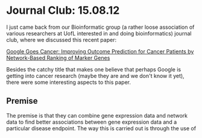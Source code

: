 # Journal Club: 15.08.12

I just came back from our Bioinformatic group (a rather loose association of various
researchers at UofL interested in and doing bioinformatics) journal club, where we 
discussed this recent paper:

[Google Goes Cancer: Improving Outcome Prediction for Cancer Patients by Network-Based Ranking of Marker Genes][ggc_link]

Besides the catchy title that makes one believe that perhaps Google is getting into
cancer research (maybe they are and we don't know it yet), there were some interesting
aspects to this paper. 

## Premise

The premise is that they can combine gene expression data and network data to find 
better associations between gene expression data and a particular disease endpoint.
The way this is carried out is through the use of 

[ggc_link]: http://www.ploscompbiol.org/article/info%3Adoi%2F10.1371%2Fjournal.pcbi.1002511